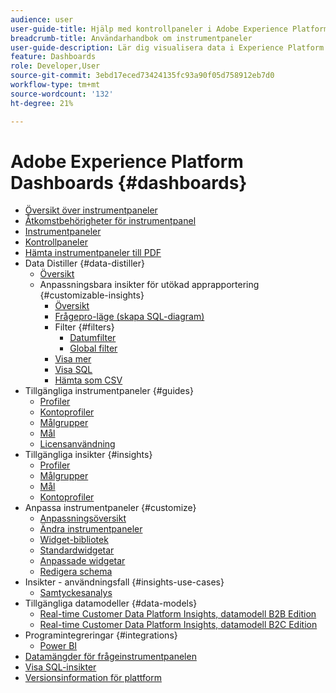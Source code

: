 ```yaml
---
audience: user
user-guide-title: Hjälp med kontrollpaneler i Adobe Experience Platform
breadcrumb-title: Användarhandbok om instrumentpaneler
user-guide-description: Lär dig visualisera data i Experience Platform via anpassningsbara instrumentpaneler.
feature: Dashboards
role: Developer,User
source-git-commit: 3ebd17eced73424135fc93a90f05d758912eb7d0
workflow-type: tm+mt
source-wordcount: '132'
ht-degree: 21%

---
```



# Adobe Experience Platform Dashboards {#dashboards}

* [Översikt över instrumentpaneler](home.md)
* [Åtkomstbehörigheter för instrumentpanel](permissions.md)
* [Instrumentpaneler](inventory.md)
* [Kontrollpaneler](user-defined-dashboards.md)
* [Hämta instrumentpaneler till PDF](download.md)
* Data Distiller {#data-distiller}
   * [Översikt](data-distiller/overview.md)
   * Anpassningsbara insikter för utökad apprapportering {#customizable-insights}
      * [Översikt](data-distiller/customizable-insights/overview.md)
      * [Frågepro-läge (skapa SQL-diagram)](data-distiller/customizable-insights/query-pro-mode.md)
      * Filter {#filters}
         * [Datumfilter](data-distiller/customizable-insights/filters/date-filter.md)
         * [Global filter](data-distiller/customizable-insights/filters/global-filter.md)
      * [Visa mer](data-distiller/customizable-insights/view-more.md)
      * [Visa SQL](data-distiller/customizable-insights/view-sql.md)
      * [Hämta som CSV](data-distiller/customizable-insights/download-csv.md)
* Tillgängliga instrumentpaneler {#guides}
   * [Profiler](guides/profiles.md)
   * [Kontoprofiler](guides/account-profiles.md)
   * [Målgrupper](guides/audiences.md)
   * [Mål ](guides/destinations.md)
   * [Licensanvändning](guides/license-usage.md)
* Tillgängliga insikter {#insights}
   * [Profiler](insights/profiles.md)
   * [Målgrupper](insights/audiences.md)
   * [Mål ](insights/destinations.md)
   * [Kontoprofiler](insights/account-profiles.md)
* Anpassa instrumentpaneler {#customize}
   * [Anpassningsöversikt](customize/overview.md)
   * [Ändra instrumentpaneler](customize/modify.md)
   * [Widget-bibliotek](customize/widget-library.md)
   * [Standardwidgetar](customize/standard-widgets.md)
   * [Anpassade widgetar](customize/custom-widgets.md)
   * [Redigera schema](customize/edit-schema.md)
* Insikter - användningsfall {#insights-use-cases}
   * [Samtyckesanalys](insights-use-cases/consent-analysis.md)
* Tillgängliga datamodeller {#data-models}
   * [Real-time Customer Data Platform Insights, datamodell B2B Edition](data-models/cdp-insights-data-model-b2b.md)
   * [Real-time Customer Data Platform Insights, datamodell B2C Edition](data-models/cdp-insights-data-model-b2c.md)
* Programintegreringar {#integrations}
   * [Power BI](integrations/power-bi.md)
* [Datamängder för frågeinstrumentpanelen](query.md)
* [Visa SQL-insikter](view-sql.md)
* [Versionsinformation för plattform](https://experienceleague.adobe.com/en/docs/experience-platform/release-notes/latest)
